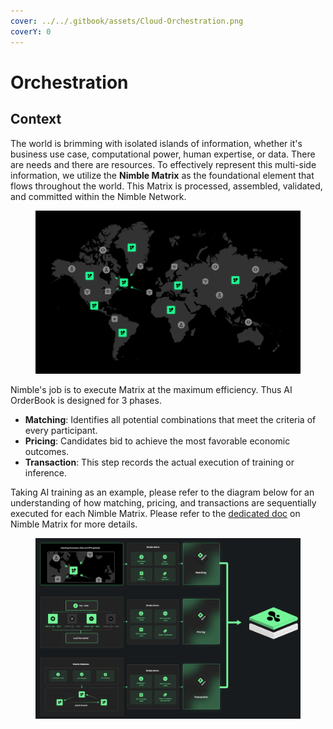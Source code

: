 ```yaml
---
cover: ../../.gitbook/assets/Cloud-Orchestration.png
coverY: 0
---
```


# Orchestration

## Context

The world is brimming with isolated islands of information, whether it's business use case, computational power, human expertise, or data. There are needs and there are resources. To effectively represent this multi-side information, we utilize the **Nimble Matrix** as the foundational element that flows throughout the world. This Matrix is processed, assembled, validated, and committed within the Nimble Network.

<figure><img src="../../.gitbook/assets/Frame.png" alt=""><figcaption></figcaption></figure>

Nimble's job is to execute Matrix at the maximum efficiency. Thus AI OrderBook is designed for 3 phases.

* **Matching**: Identifies all potential combinations that meet the criteria of every participant.
* **Pricing**: Candidates bid to achieve the most favorable economic outcomes.
* **Transaction**: This step records the actual execution of training or inference.

Taking AI training as an example, please refer to the diagram below for an understanding of how matching, pricing, and transactions are sequentially executed for each Nimble Matrix. Please refer to the [dedicated doc](https://docs.nimble.technology/nimble-doc/nimble-architecture/nimble-matrix) on Nimble Matrix for more details.

<figure><img src="../../.gitbook/assets/Screenshot 2024-05-01 at 11.37.50 PM.png" alt=""><figcaption></figcaption></figure>

